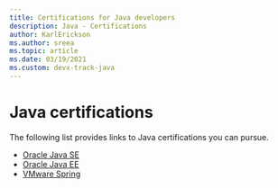 ```yaml
---
title: Certifications for Java developers
description: Java - Certifications
author: KarlErickson
ms.author: sreea
ms.topic: article
ms.date: 03/19/2021
ms.custom: devx-track-java
---
```


# Java certifications

The following list provides links to Java certifications you can pursue.

- [Oracle Java SE](https://education.oracle.com/java-se-8-programmer-i/pexam_1Z0-808)
- [Oracle Java EE](https://education.oracle.com/oracle-certified-professional-java-ee-7-application-developer/trackp_900)
- [VMware Spring](https://www.vmware.com/learning/certification/vcp-spring-exam.html)
